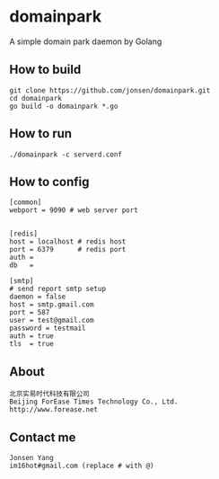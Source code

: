 domainpark
==========

A simple domain park daemon by Golang

## How to build

    git clone https://github.com/jonsen/domainpark.git
    cd domainpark
    go build -o domainpark *.go
    
## How to run

    ./domainpark -c serverd.conf
    
    
## How to config
    
    
    [common]
    webport = 9090 # web server port

    
    [redis]
    host = localhost # redis host
    port = 6379      # redis port
    auth = 
    db   =
    
    [smtp]
    # send report smtp setup
    daemon = false
    host = smtp.gmail.com
    port = 587
    user = test@gmail.com
    password = testmail 
    auth = true
    tls  = true

## About

    北京实易时代科技有限公司
    Beijing ForEase Times Technology Co., Ltd.
    http://www.forease.net

    
## Contact me

    Jonsen Yang
    im16hot#gmail.com (replace # with @)

